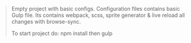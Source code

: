 > Empty project with basic configs.
> Configuration files contains basic Gulp file.
> Its contains webpack, scss, sprite generator & live reload all changes with browse-sync.
>
> To start project do: npm install
> then
> gulp